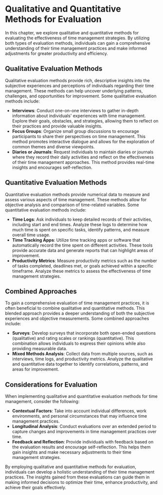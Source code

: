 Qualitative and Quantitative Methods for Evaluation
============================================================

In this chapter, we explore qualitative and quantitative methods for evaluating the effectiveness of time management strategies. By utilizing both types of evaluation methods, individuals can gain a comprehensive understanding of their time management practices and make informed adjustments for greater productivity and efficiency.

Qualitative Evaluation Methods
------------------------------

Qualitative evaluation methods provide rich, descriptive insights into the subjective experiences and perceptions of individuals regarding their time management. These methods can help uncover underlying patterns, challenges, and opportunities for improvement. Some qualitative evaluation methods include:

* **Interviews**: Conduct one-on-one interviews to gather in-depth information about individuals' experiences with time management. Explore their goals, obstacles, and strategies, allowing them to reflect on their practices and provide valuable insights.
* **Focus Groups**: Organize small group discussions to encourage participants to share their perspectives on time management. This method promotes interactive dialogue and allows for the exploration of common themes and diverse viewpoints.
* **Diaries or Journals**: Request individuals to maintain diaries or journals where they record their daily activities and reflect on the effectiveness of their time management approaches. This method provides real-time insights and encourages self-reflection.

Quantitative Evaluation Methods
-------------------------------

Quantitative evaluation methods provide numerical data to measure and assess various aspects of time management. These methods allow for objective analysis and comparison of time-related variables. Some quantitative evaluation methods include:

* **Time Logs**: Ask individuals to keep detailed records of their activities, including start and end times. Analyze these logs to determine how much time is spent on specific tasks, identify patterns, and measure overall time usage.
* **Time Tracking Apps**: Utilize time tracking apps or software that automatically record the time spent on different activities. These tools provide accurate data and generate reports that can highlight areas of improvement.
* **Productivity Metrics**: Measure productivity metrics such as the number of tasks completed, deadlines met, or goals achieved within a specific timeframe. Analyze these metrics to assess the effectiveness of time management strategies.

Combined Approaches
-------------------

To gain a comprehensive evaluation of time management practices, it is often beneficial to combine qualitative and quantitative methods. This blended approach provides a deeper understanding of both the subjective experiences and objective measurements. Some combined approaches include:

* **Surveys**: Develop surveys that incorporate both open-ended questions (qualitative) and rating scales or rankings (quantitative). This combination allows individuals to express their opinions while also providing measurable data.
* **Mixed Methods Analysis**: Collect data from multiple sources, such as interviews, time logs, and productivity metrics. Analyze the qualitative and quantitative data together to identify correlations, patterns, and areas for improvement.

Considerations for Evaluation
-----------------------------

When implementing qualitative and quantitative evaluation methods for time management, consider the following:

* **Contextual Factors**: Take into account individual differences, work environments, and personal circumstances that may influence time management practices.
* **Longitudinal Analysis**: Conduct evaluations over an extended period to capture changes and improvements in time management practices over time.
* **Feedback and Reflection**: Provide individuals with feedback based on the evaluation results and encourage self-reflection. This helps them gain insights and make necessary adjustments to their time management strategies.

By employing qualitative and quantitative methods for evaluation, individuals can develop a holistic understanding of their time management practices. The insights gained from these evaluations can guide them in making informed decisions to optimize their time, enhance productivity, and achieve their goals effectively.
